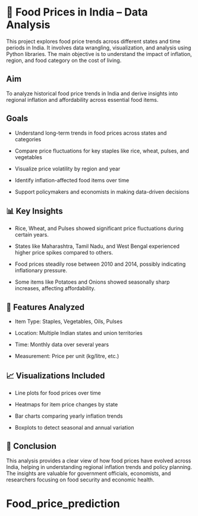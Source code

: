 # 🍚 Food Prices in India – Data Analysis

This project explores food price trends across different states and time periods in India. It involves data wrangling, visualization, and analysis using Python libraries. The main objective is to understand the impact of inflation, region, and food category on the cost of living.

## Aim
To analyze historical food price trends in India and derive insights into regional inflation and affordability across essential food items.

## Goals
- Understand long-term trends in food prices across states and categories

- Compare price fluctuations for key staples like rice, wheat, pulses, and vegetables

- Visualize price volatility by region and year

- Identify inflation-affected food items over time

- Support policymakers and economists in making data-driven decisions

## 📊 Key Insights

- Rice, Wheat, and Pulses showed significant price fluctuations during certain years.

- States like Maharashtra, Tamil Nadu, and West Bengal experienced higher price spikes compared to others.

- Food prices steadily rose between 2010 and 2014, possibly indicating inflationary pressure.

- Some items like Potatoes and Onions showed seasonally sharp increases, affecting affordability.

## 📌 Features Analyzed

- Item Type: Staples, Vegetables, Oils, Pulses

- Location: Multiple Indian states and union territories

- Time: Monthly data over several years

- Measurement: Price per unit (kg/litre, etc.)

## 📈 Visualizations Included

- Line plots for food prices over time

- Heatmaps for item price changes by state

- Bar charts comparing yearly inflation trends

- Boxplots to detect seasonal and annual variation

## 🚀 Conclusion

This analysis provides a clear view of how food prices have evolved across India, helping in understanding regional inflation trends and policy planning. The insights are valuable for government officials, economists, and researchers focusing on food security and economic health.

# Food_price_prediction
